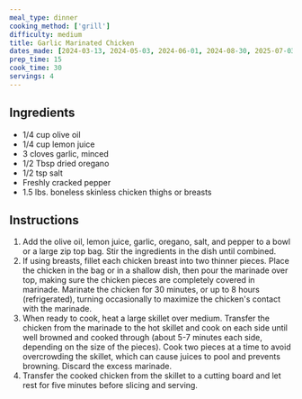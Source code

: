 ```yaml
---
meal_type: dinner
cooking_method: ['grill']
difficulty: medium
title: Garlic Marinated Chicken
dates_made: [2024-03-13, 2024-05-03, 2024-06-01, 2024-08-30, 2025-07-03]
prep_time: 15
cook_time: 30
servings: 4
---
```


## Ingredients

- 1/4 cup olive oil
- 1/4 cup lemon juice
- 3 cloves garlic, minced
- 1/2 Tbsp dried oregano
- 1/2 tsp salt
- Freshly cracked pepper
- 1.5 lbs. boneless skinless chicken thighs or breasts

## Instructions

1. Add the olive oil, lemon juice, garlic, oregano, salt, and pepper to a bowl or a large zip top bag. Stir the ingredients in the dish until combined.
2. If using breasts, fillet each chicken breast into two thinner pieces. Place the chicken in the bag or in a shallow dish, then pour the marinade over top, making sure the chicken pieces are completely covered in marinade. Marinate the chicken for 30 minutes, or up to 8 hours (refrigerated), turning occasionally to maximize the chicken's contact with the marinade.
3. When ready to cook, heat a large skillet over medium. Transfer the chicken from the marinade to the hot skillet and cook on each side until well browned and cooked through (about 5-7 minutes each side, depending on the size of the pieces). Cook two pieces at a time to avoid overcrowding the skillet, which can cause juices to pool and prevents browning. Discard the excess marinade.
4. Transfer the cooked chicken from the skillet to a cutting board and let rest for five minutes before slicing and serving.
